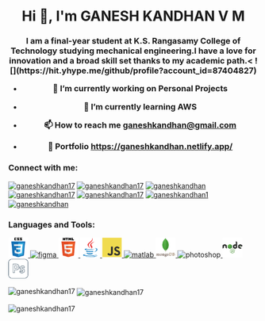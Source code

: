 <h1 align="center">Hi 👋, I'm GANESH KANDHAN V M</h1>
<h3 align="center">I am a final-year student at K.S. Rangasamy College of Technology studying mechanical engineering.I have a love for innovation and a broad skill set thanks to my academic path.<
  ![](https://hit.yhype.me/github/profile?account_id=87404827)

- 🔭 I’m currently working on **Personal Projects**

- 🌱 I’m currently learning **AWS**

- 📫 How to reach me **ganeshkandhan@gmail.com**

- 📄 Portfolio https://ganeshkandhan.netlify.app/

<h3 align="left">Connect with me:</h3>
<p align="left">
<a href="https://codepen.io/ganeshkandhan17" target="blank"><img align="center" src="https://raw.githubusercontent.com/rahuldkjain/github-profile-readme-generator/master/src/images/icons/Social/codepen.svg" alt="ganeshkandhan17" height="30" width="40" /></a>
<a href="https://twitter.com/ganeshkandhan17" target="blank"><img align="center" src="https://raw.githubusercontent.com/rahuldkjain/github-profile-readme-generator/master/src/images/icons/Social/twitter.svg" alt="ganeshkandhan17" height="30" width="40" /></a>
<a href="https://linkedin.com/in/ganeshkandhan" target="blank"><img align="center" src="https://raw.githubusercontent.com/rahuldkjain/github-profile-readme-generator/master/src/images/icons/Social/linked-in-alt.svg" alt="ganeshkandhan" height="30" width="40" /></a>
<a href="https://fb.com/ganeshkandhan17" target="blank"><img align="center" src="https://raw.githubusercontent.com/rahuldkjain/github-profile-readme-generator/master/src/images/icons/Social/facebook.svg" alt="ganeshkandhan17" height="30" width="40" /></a>
<a href="https://instagram.com/ganeshkandhan17" target="blank"><img align="center" src="https://raw.githubusercontent.com/rahuldkjain/github-profile-readme-generator/master/src/images/icons/Social/instagram.svg" alt="ganeshkandhan17" height="30" width="40" /></a>
<a href="https://www.codechef.com/users/ganeshkandhan1" target="blank"><img align="center" src="https://cdn.jsdelivr.net/npm/simple-icons@3.1.0/icons/codechef.svg" alt="ganeshkandhan1" height="30" width="40" /></a>
<a href="https://www.hackerrank.com/ganeshkandhan" target="blank"><img align="center" src="https://raw.githubusercontent.com/rahuldkjain/github-profile-readme-generator/master/src/images/icons/Social/hackerrank.svg" alt="ganeshkandhan" height="30" width="40" /></a>
</p>

<h3 align="left">Languages and Tools:</h3>
<p align="left"> <a href="https://www.w3schools.com/css/" target="_blank" rel="noreferrer"> <img src="https://raw.githubusercontent.com/devicons/devicon/master/icons/css3/css3-original-wordmark.svg" alt="css3" width="40" height="40"/> </a> <a href="https://www.figma.com/" target="_blank" rel="noreferrer"> <img src="https://www.vectorlogo.zone/logos/figma/figma-icon.svg" alt="figma" width="40" height="40"/> </a> <a href="https://www.w3.org/html/" target="_blank" rel="noreferrer"> <img src="https://raw.githubusercontent.com/devicons/devicon/master/icons/html5/html5-original-wordmark.svg" alt="html5" width="40" height="40"/> </a> <a href="https://www.java.com" target="_blank" rel="noreferrer"> <img src="https://raw.githubusercontent.com/devicons/devicon/master/icons/java/java-original.svg" alt="java" width="40" height="40"/> </a> <a href="https://developer.mozilla.org/en-US/docs/Web/JavaScript" target="_blank" rel="noreferrer"> <img src="https://raw.githubusercontent.com/devicons/devicon/master/icons/javascript/javascript-original.svg" alt="javascript" width="40" height="40"/> </a> <a href="https://www.mathworks.com/" target="_blank" rel="noreferrer"> <img src="https://upload.wikimedia.org/wikipedia/commons/2/21/Matlab_Logo.png" alt="matlab" width="40" height="40"/> </a> <a href="https://www.mongodb.com/" target="_blank" rel="noreferrer"> <img src="https://raw.githubusercontent.com/devicons/devicon/master/icons/mongodb/mongodb-original-wordmark.svg" alt="mongodb" width="40" height="40"/> </a> <img src="https://www.svgrepo.com/show/303157/react-logo.svg" alt="photoshop" width="40" height="40"/><a href="https://nodejs.org" target="_blank" rel="noreferrer"> <img src="https://raw.githubusercontent.com/devicons/devicon/master/icons/nodejs/nodejs-original-wordmark.svg" alt="nodejs" width="40" height="40"/> </a> <a href="https://www.photoshop.com/en" target="_blank" rel="noreferrer"> <img src="https://raw.githubusercontent.com/devicons/devicon/master/icons/photoshop/photoshop-line.svg" alt="photoshop" width="40" height="40"/> </a> </p>

<p><img align="left" src="https://github-readme-stats.vercel.app/api/top-langs?username=ganeshkandhan17&show_icons=true&locale=en&layout=compact" alt="ganeshkandhan17" /></p>

<p>&nbsp;<img align="center" src="https://github-readme-stats.vercel.app/api?username=ganeshkandhan17&show_icons=true&locale=en" alt="ganeshkandhan17" /></p>

<p><img align="center" src="https://github-readme-streak-stats.herokuapp.com/?user=ganeshkandhan17&" alt="ganeshkandhan17" /></p>
